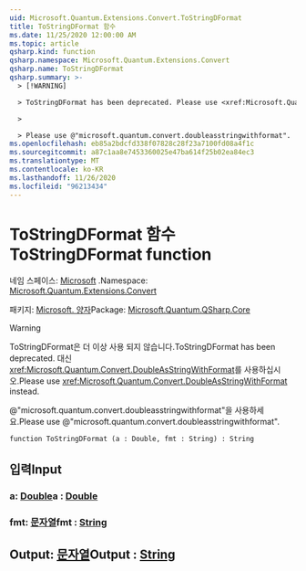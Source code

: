 ```yaml
---
uid: Microsoft.Quantum.Extensions.Convert.ToStringDFormat
title: ToStringDFormat 함수
ms.date: 11/25/2020 12:00:00 AM
ms.topic: article
qsharp.kind: function
qsharp.namespace: Microsoft.Quantum.Extensions.Convert
qsharp.name: ToStringDFormat
qsharp.summary: >-
  > [!WARNING]

  > ToStringDFormat has been deprecated. Please use <xref:Microsoft.Quantum.Convert.DoubleAsStringWithFormat> instead.

  >

  > Please use @"microsoft.quantum.convert.doubleasstringwithformat".
ms.openlocfilehash: eb85a2bdcfd338f07828c28f23a7100fd08a4f1c
ms.sourcegitcommit: a87c1aa8e7453360025e47ba614f25b02ea84ec3
ms.translationtype: MT
ms.contentlocale: ko-KR
ms.lasthandoff: 11/26/2020
ms.locfileid: "96213434"
---
```

# <a name="tostringdformat-function"></a><span data-ttu-id="595e5-102">ToStringDFormat 함수</span><span class="sxs-lookup"><span data-stu-id="595e5-102">ToStringDFormat function</span></span>

<span data-ttu-id="595e5-103">네임 스페이스: [Microsoft](xref:Microsoft.Quantum.Extensions.Convert) .</span><span class="sxs-lookup"><span data-stu-id="595e5-103">Namespace: [Microsoft.Quantum.Extensions.Convert](xref:Microsoft.Quantum.Extensions.Convert)</span></span>

<span data-ttu-id="595e5-104">패키지: [Microsoft. 양자](https://nuget.org/packages/Microsoft.Quantum.QSharp.Core)</span><span class="sxs-lookup"><span data-stu-id="595e5-104">Package: [Microsoft.Quantum.QSharp.Core](https://nuget.org/packages/Microsoft.Quantum.QSharp.Core)</span></span>


> [!WARNING]
> <span data-ttu-id="595e5-105">ToStringDFormat은 더 이상 사용 되지 않습니다.</span><span class="sxs-lookup"><span data-stu-id="595e5-105">ToStringDFormat has been deprecated.</span></span> <span data-ttu-id="595e5-106">대신 <xref:Microsoft.Quantum.Convert.DoubleAsStringWithFormat>를 사용하십시오.</span><span class="sxs-lookup"><span data-stu-id="595e5-106">Please use <xref:Microsoft.Quantum.Convert.DoubleAsStringWithFormat> instead.</span></span>
>
> <span data-ttu-id="595e5-107">@"microsoft.quantum.convert.doubleasstringwithformat"을 사용하세요.</span><span class="sxs-lookup"><span data-stu-id="595e5-107">Please use @"microsoft.quantum.convert.doubleasstringwithformat".</span></span>



```qsharp
function ToStringDFormat (a : Double, fmt : String) : String
```


## <a name="input"></a><span data-ttu-id="595e5-108">입력</span><span class="sxs-lookup"><span data-stu-id="595e5-108">Input</span></span>

### <a name="a--double"></a><span data-ttu-id="595e5-109">a: [Double](xref:microsoft.quantum.lang-ref.double)</span><span class="sxs-lookup"><span data-stu-id="595e5-109">a : [Double](xref:microsoft.quantum.lang-ref.double)</span></span>




### <a name="fmt--string"></a><span data-ttu-id="595e5-110">fmt: [문자열](xref:microsoft.quantum.lang-ref.string)</span><span class="sxs-lookup"><span data-stu-id="595e5-110">fmt : [String](xref:microsoft.quantum.lang-ref.string)</span></span>





## <a name="output--string"></a><span data-ttu-id="595e5-111">Output: [문자열](xref:microsoft.quantum.lang-ref.string)</span><span class="sxs-lookup"><span data-stu-id="595e5-111">Output : [String](xref:microsoft.quantum.lang-ref.string)</span></span>

